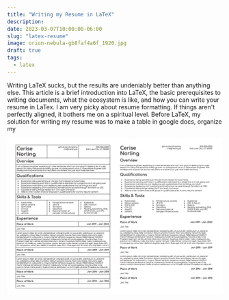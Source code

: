 ```yaml
---
title: "Writing my Resume in LaTeX"
description:
date: 2023-03-07T10:00:00-06:00
slug: "latex-resume"
image: orion-nebula-gb8faf4a6f_1920.jpg
draft: true
tags:
  - latex
---
```


Writing LaTeX sucks, but the results are undeniably better than anything else. This article is a brief introduction into LaTeX, the basic prerequisites to writing documents, what the ecosystem is like, and how you can write your resume in LaTex. I am very picky about resume formatting. If things aren't perfectly aligned, it bothers me on a spiritual level. Before LaTeX, my solution for writing my resume was to make a table in google docs, organize my

![my old resume with the table cell outline set to 1pt and 0pt w](old-resume.png)